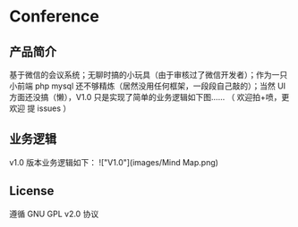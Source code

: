 Conference
==========

产品简介
-------
基于微信的会议系统；无聊时搞的小玩具（由于审核过了微信开发者）；作为一只小前端 php mysql 还不够精炼（居然没用任何框架，一段段自己敲的）；当然 UI 方面还没搞（懒），V1.0 只是实现了简单的业务逻辑如下图…… （ 欢迎拍+喷，更欢迎 提 issues ）

业务逻辑
-------
v1.0 版本业务逻辑如下：
!["V1.0"](images/Mind Map.png)

License
-------
遵循 GNU GPL v2.0 协议

